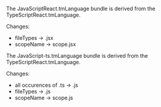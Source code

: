 The JavaScriptReact.tmLanguage bundle is derived from the TypeScriptReact.tmLanguage.

Changes:
- fileTypes -> .jsx
- scopeName -> scope.jsx

The JavaScript-ts.tmLanguage bundle is derived from the TypeScriptReact.tmLanguage.

Changes:
- all occurences of .ts -> .js
- fileTypes -> .js
- scopeName -> scope.js

